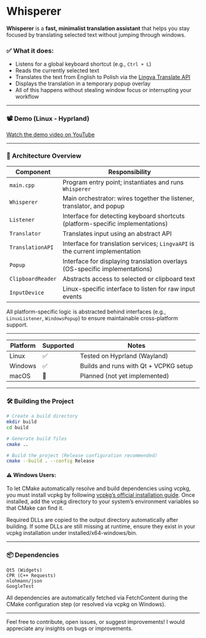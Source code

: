 # Whisperer

**Whisperer** is a **fast, minimalist translation assistant** that helps you stay focused by translating selected text without jumping through windows.

### ✅ What it does:

- Listens for a global keyboard shortcut (e.g., `Ctrl + L`)
- Reads the currently selected text
- Translates the text from English to Polish via the [Lingva Translate API](https://github.com/TheDavidDelta/lingva-translate)
- Displays the translation in a temporary popup overlay
- All of this happens without stealing window focus or interrupting your workflow

---

### 📽️ Demo (Linux - Hyprland)

[Watch the demo video on YouTube](https://youtu.be/BN8Ne33sQJ8)

---

### 🧩 Architecture Overview

| Component         | Responsibility                                                                 |
|------------------|---------------------------------------------------------------------------------|
| `main.cpp`        | Program entry point; instantiates and runs `Whisperer`                         |
| `Whisperer`       | Main orchestrator: wires together the listener, translator, and popup          |
| `Listener`        | Interface for detecting keyboard shortcuts (platform-specific implementations) |
| `Translator`      | Translates input using an abstract API                                         |
| `TranslationAPI`  | Interface for translation services; `LingvaAPI` is the current implementation  |
| `Popup`           | Interface for displaying translation overlays (OS-specific implementations)    |
| `ClipboardReader` | Abstracts access to selected or clipboard text                                 |
| `InputDevice`     | Linux-specific interface to listen for raw input events                        |

All platform-specific logic is abstracted behind interfaces (e.g., `LinuxListener`, `WindowsPopup`) to ensure maintainable cross-platform support.

---

| Platform | Supported | Notes                                 |
| -------- | --------- | ------------------------------------- |
| Linux    | ✅         | Tested on Hyprland (Wayland)          |
| Windows  | ✅         | Builds and runs with Qt + VCPKG setup |
| macOS    | 🚧        | Planned (not yet implemented)         |

---

### 🛠️ Building the Project

```bash
# Create a build directory
mkdir build
cd build

# Generate build files
cmake ..

# Build the project (Release configuration recommended)
cmake --build . --config Release
```

#### ⚠️ Windows Users:

To let CMake automatically resolve and build dependencies using vcpkg, you must install vcpkg by following [vcpkg’s official installation guide](https://learn.microsoft.com/en-us/vcpkg/get_started/get-started?pivots=shell-powershell).
Once installed, add the vcpkg directory to your system’s environment variables so that CMake can find it.

Required DLLs are copied to the output directory automatically after building. If some DLLs are still missing at runtime, ensure they exist in your vcpkg installation under installed/x64-windows/bin.

---

### 📦 Dependencies

    Qt5 (Widgets)
    CPR (C++ Requests)
    nlohmann/json
    GoogleTest

All dependencies are automatically fetched via FetchContent during the CMake configuration step (or resolved via vcpkg on Windows).

---

Feel free to contribute, open issues, or suggest improvements! I would appreciate any insights on bugs or improvements.
